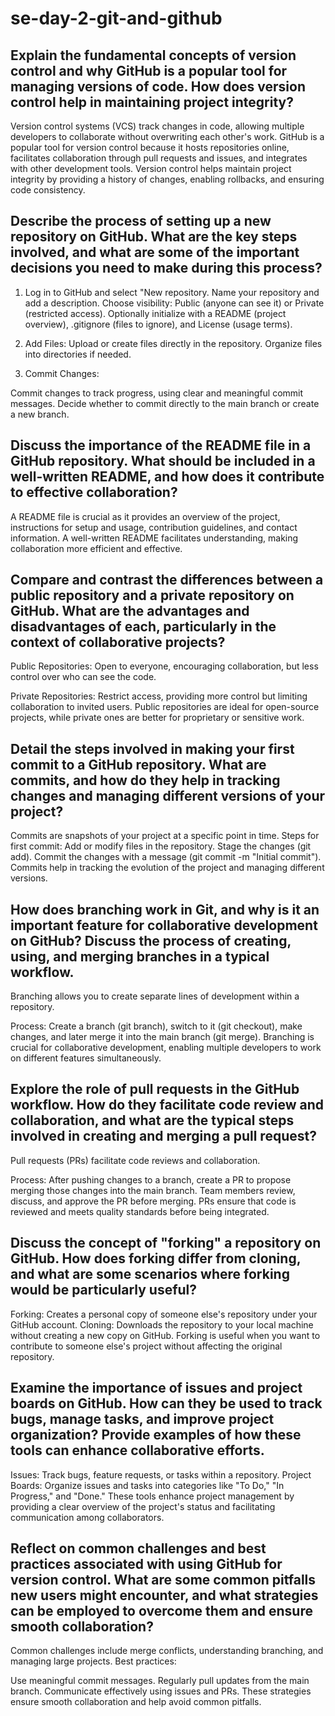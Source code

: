 # se-day-2-git-and-github
## Explain the fundamental concepts of version control and why GitHub is a popular tool for managing versions of code. How does version control help in maintaining project integrity?
Version control systems (VCS) track changes in code, allowing multiple developers to collaborate without overwriting each other's work. GitHub is a popular tool for version control because it hosts repositories online, facilitates collaboration through pull requests and issues, and integrates with other development tools. Version control helps maintain project integrity by providing a history of changes, enabling rollbacks, and ensuring code consistency.

## Describe the process of setting up a new repository on GitHub. What are the key steps involved, and what are some of the important decisions you need to make during this process?

1. Log in to GitHub and select "New repository.
Name your repository and add a description.
Choose visibility: Public (anyone can see it) or Private (restricted access).
Optionally initialize with a README (project overview), .gitignore (files to ignore), and License (usage terms).

3. Add Files:
Upload or create files directly in the repository.
Organize files into directories if needed.

4. Commit Changes:

Commit changes to track progress, using clear and meaningful commit messages.
Decide whether to commit directly to the main branch or create a new branch.

## Discuss the importance of the README file in a GitHub repository. What should be included in a well-written README, and how does it contribute to effective collaboration?
A README file is crucial as it provides an overview of the project, instructions for setup and usage, contribution guidelines, and contact information. A well-written README facilitates understanding, making collaboration more efficient and effective.

## Compare and contrast the differences between a public repository and a private repository on GitHub. What are the advantages and disadvantages of each, particularly in the context of collaborative projects?
Public Repositories: Open to everyone, encouraging collaboration, but less control over who can see the code.

Private Repositories: Restrict access, providing more control but limiting collaboration to invited users.
Public repositories are ideal for open-source projects, while private ones are better for proprietary or sensitive work.

## Detail the steps involved in making your first commit to a GitHub repository. What are commits, and how do they help in tracking changes and managing different versions of your project?
Commits are snapshots of your project at a specific point in time.
Steps for first commit:
Add or modify files in the repository.
Stage the changes (git add).
Commit the changes with a message (git commit -m "Initial commit").
Commits help in tracking the evolution of the project and managing different versions.

## How does branching work in Git, and why is it an important feature for collaborative development on GitHub? Discuss the process of creating, using, and merging branches in a typical workflow.
Branching allows you to create separate lines of development within a repository.

Process: Create a branch (git branch), switch to it (git checkout), make changes, and later merge it into the main branch (git merge).
Branching is crucial for collaborative development, enabling multiple developers to work on different features simultaneously.

## Explore the role of pull requests in the GitHub workflow. How do they facilitate code review and collaboration, and what are the typical steps involved in creating and merging a pull request?
Pull requests (PRs) facilitate code reviews and collaboration.

Process: After pushing changes to a branch, create a PR to propose merging those changes into the main branch. Team members review, discuss, and approve the PR before merging.
PRs ensure that code is reviewed and meets quality standards before being integrated.

## Discuss the concept of "forking" a repository on GitHub. How does forking differ from cloning, and what are some scenarios where forking would be particularly useful?
Forking: Creates a personal copy of someone else's repository under your GitHub account.
Cloning: Downloads the repository to your local machine without creating a new copy on GitHub.
Forking is useful when you want to contribute to someone else's project without affecting the original repository.

## Examine the importance of issues and project boards on GitHub. How can they be used to track bugs, manage tasks, and improve project organization? Provide examples of how these tools can enhance collaborative efforts.
Issues: Track bugs, feature requests, or tasks within a repository.
Project Boards: Organize issues and tasks into categories like "To Do," "In Progress," and "Done."
These tools enhance project management by providing a clear overview of the project's status and facilitating communication among collaborators.

## Reflect on common challenges and best practices associated with using GitHub for version control. What are some common pitfalls new users might encounter, and what strategies can be employed to overcome them and ensure smooth collaboration?
Common challenges include merge conflicts, understanding branching, and managing large projects.
Best practices:

Use meaningful commit messages.
Regularly pull updates from the main branch.
Communicate effectively using issues and PRs.
These strategies ensure smooth collaboration and help avoid common pitfalls.

